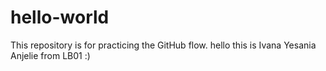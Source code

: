 # hello-world
This repository is for practicing the GitHub flow.
hello this is Ivana Yesania Anjelie from LB01 :)
